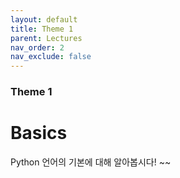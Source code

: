 ```yaml
---
layout: default
title: Theme 1
parent: Lectures
nav_order: 2
nav_exclude: false
---
```

### Theme 1
# Basics
Python 언어의 기본에 대해 알아봅시다! ~~
